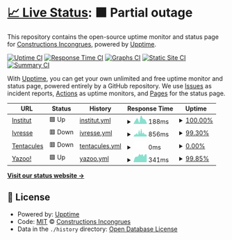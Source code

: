# [📈 Live Status](https://constructions-incongrues.github.io/institut-status): <!--live status--> **🟧 Partial outage**

This repository contains the open-source uptime monitor and status page for [Constructions Incongrues](https://constructions-incongrues.net), powered by [Upptime](https://github.com/upptime/upptime).

[![Uptime CI](https://github.com/constructions-incongrues/institut-status/workflows/Uptime%20CI/badge.svg)](https://github.com/constructions-incongrues/institut-status/actions?query=workflow%3A%22Uptime+CI%22)
[![Response Time CI](https://github.com/constructions-incongrues/institut-status/workflows/Response%20Time%20CI/badge.svg)](https://github.com/constructions-incongrues/institut-status/actions?query=workflow%3A%22Response+Time+CI%22)
[![Graphs CI](https://github.com/constructions-incongrues/institut-status/workflows/Graphs%20CI/badge.svg)](https://github.com/constructions-incongrues/institut-status/actions?query=workflow%3A%22Graphs+CI%22)
[![Static Site CI](https://github.com/constructions-incongrues/institut-status/workflows/Static%20Site%20CI/badge.svg)](https://github.com/constructions-incongrues/institut-status/actions?query=workflow%3A%22Static+Site+CI%22)
[![Summary CI](https://github.com/constructions-incongrues/institut-status/workflows/Summary%20CI/badge.svg)](https://github.com/constructions-incongrues/institut-status/actions?query=workflow%3A%22Summary+CI%22)

With [Upptime](https://upptime.js.org), you can get your own unlimited and free uptime monitor and status page, powered entirely by a GitHub repository. We use [Issues](https://github.com/constructions-incongrues/institut-status/issues) as incident reports, [Actions](https://github.com/constructions-incongrues/institut-status/actions) as uptime monitors, and [Pages](https://constructions-incongrues.github.io/institut-status) for the status page.

<!--start: status pages-->
<!-- This summary is generated by Upptime (https://github.com/upptime/upptime) -->
<!-- Do not edit this manually, your changes will be overwritten -->
<!-- prettier-ignore -->
| URL | Status | History | Response Time | Uptime |
| --- | ------ | ------- | ------------- | ------ |
| <img alt="" src="https://icons.duckduckgo.com/ip3/institut.incongru.org.ico" height="13"> [Institut](https://institut.incongru.org) | 🟩 Up | [institut.yml](https://github.com/constructions-incongrues/institut-status/commits/HEAD/history/institut.yml) | <details><summary><img alt="Response time graph" src="./graphs/institut/response-time-week.png" height="20"> 188ms</summary><br><a href="https://constructions-incongrues.github.io/institut-status/history/institut"><img alt="Response time 242" src="https://img.shields.io/endpoint?url=https%3A%2F%2Fraw.githubusercontent.com%2Fconstructions-incongrues%2Finstitut-status%2FHEAD%2Fapi%2Finstitut%2Fresponse-time.json"></a><br><a href="https://constructions-incongrues.github.io/institut-status/history/institut"><img alt="24-hour response time 46" src="https://img.shields.io/endpoint?url=https%3A%2F%2Fraw.githubusercontent.com%2Fconstructions-incongrues%2Finstitut-status%2FHEAD%2Fapi%2Finstitut%2Fresponse-time-day.json"></a><br><a href="https://constructions-incongrues.github.io/institut-status/history/institut"><img alt="7-day response time 188" src="https://img.shields.io/endpoint?url=https%3A%2F%2Fraw.githubusercontent.com%2Fconstructions-incongrues%2Finstitut-status%2FHEAD%2Fapi%2Finstitut%2Fresponse-time-week.json"></a><br><a href="https://constructions-incongrues.github.io/institut-status/history/institut"><img alt="30-day response time 200" src="https://img.shields.io/endpoint?url=https%3A%2F%2Fraw.githubusercontent.com%2Fconstructions-incongrues%2Finstitut-status%2FHEAD%2Fapi%2Finstitut%2Fresponse-time-month.json"></a><br><a href="https://constructions-incongrues.github.io/institut-status/history/institut"><img alt="1-year response time 242" src="https://img.shields.io/endpoint?url=https%3A%2F%2Fraw.githubusercontent.com%2Fconstructions-incongrues%2Finstitut-status%2FHEAD%2Fapi%2Finstitut%2Fresponse-time-year.json"></a></details> | <details><summary><a href="https://constructions-incongrues.github.io/institut-status/history/institut">100.00%</a></summary><a href="https://constructions-incongrues.github.io/institut-status/history/institut"><img alt="All-time uptime 100.00%" src="https://img.shields.io/endpoint?url=https%3A%2F%2Fraw.githubusercontent.com%2Fconstructions-incongrues%2Finstitut-status%2FHEAD%2Fapi%2Finstitut%2Fuptime.json"></a><br><a href="https://constructions-incongrues.github.io/institut-status/history/institut"><img alt="24-hour uptime 100.00%" src="https://img.shields.io/endpoint?url=https%3A%2F%2Fraw.githubusercontent.com%2Fconstructions-incongrues%2Finstitut-status%2FHEAD%2Fapi%2Finstitut%2Fuptime-day.json"></a><br><a href="https://constructions-incongrues.github.io/institut-status/history/institut"><img alt="7-day uptime 100.00%" src="https://img.shields.io/endpoint?url=https%3A%2F%2Fraw.githubusercontent.com%2Fconstructions-incongrues%2Finstitut-status%2FHEAD%2Fapi%2Finstitut%2Fuptime-week.json"></a><br><a href="https://constructions-incongrues.github.io/institut-status/history/institut"><img alt="30-day uptime 100.00%" src="https://img.shields.io/endpoint?url=https%3A%2F%2Fraw.githubusercontent.com%2Fconstructions-incongrues%2Finstitut-status%2FHEAD%2Fapi%2Finstitut%2Fuptime-month.json"></a><br><a href="https://constructions-incongrues.github.io/institut-status/history/institut"><img alt="1-year uptime 100.00%" src="https://img.shields.io/endpoint?url=https%3A%2F%2Fraw.githubusercontent.com%2Fconstructions-incongrues%2Finstitut-status%2FHEAD%2Fapi%2Finstitut%2Fuptime-year.json"></a></details>
| <img alt="" src="https://icons.duckduckgo.com/ip3/data.constructions-incongrues.net.ico" height="13"> [Ivresse](https://data.constructions-incongrues.net/musiques-incongrues/) | 🟥 Down | [ivresse.yml](https://github.com/constructions-incongrues/institut-status/commits/HEAD/history/ivresse.yml) | <details><summary><img alt="Response time graph" src="./graphs/ivresse/response-time-week.png" height="20"> 856ms</summary><br><a href="https://constructions-incongrues.github.io/institut-status/history/ivresse"><img alt="Response time 3339" src="https://img.shields.io/endpoint?url=https%3A%2F%2Fraw.githubusercontent.com%2Fconstructions-incongrues%2Finstitut-status%2FHEAD%2Fapi%2Fivresse%2Fresponse-time.json"></a><br><a href="https://constructions-incongrues.github.io/institut-status/history/ivresse"><img alt="24-hour response time 515" src="https://img.shields.io/endpoint?url=https%3A%2F%2Fraw.githubusercontent.com%2Fconstructions-incongrues%2Finstitut-status%2FHEAD%2Fapi%2Fivresse%2Fresponse-time-day.json"></a><br><a href="https://constructions-incongrues.github.io/institut-status/history/ivresse"><img alt="7-day response time 856" src="https://img.shields.io/endpoint?url=https%3A%2F%2Fraw.githubusercontent.com%2Fconstructions-incongrues%2Finstitut-status%2FHEAD%2Fapi%2Fivresse%2Fresponse-time-week.json"></a><br><a href="https://constructions-incongrues.github.io/institut-status/history/ivresse"><img alt="30-day response time 2388" src="https://img.shields.io/endpoint?url=https%3A%2F%2Fraw.githubusercontent.com%2Fconstructions-incongrues%2Finstitut-status%2FHEAD%2Fapi%2Fivresse%2Fresponse-time-month.json"></a><br><a href="https://constructions-incongrues.github.io/institut-status/history/ivresse"><img alt="1-year response time 3339" src="https://img.shields.io/endpoint?url=https%3A%2F%2Fraw.githubusercontent.com%2Fconstructions-incongrues%2Finstitut-status%2FHEAD%2Fapi%2Fivresse%2Fresponse-time-year.json"></a></details> | <details><summary><a href="https://constructions-incongrues.github.io/institut-status/history/ivresse">99.30%</a></summary><a href="https://constructions-incongrues.github.io/institut-status/history/ivresse"><img alt="All-time uptime 95.97%" src="https://img.shields.io/endpoint?url=https%3A%2F%2Fraw.githubusercontent.com%2Fconstructions-incongrues%2Finstitut-status%2FHEAD%2Fapi%2Fivresse%2Fuptime.json"></a><br><a href="https://constructions-incongrues.github.io/institut-status/history/ivresse"><img alt="24-hour uptime 98.24%" src="https://img.shields.io/endpoint?url=https%3A%2F%2Fraw.githubusercontent.com%2Fconstructions-incongrues%2Finstitut-status%2FHEAD%2Fapi%2Fivresse%2Fuptime-day.json"></a><br><a href="https://constructions-incongrues.github.io/institut-status/history/ivresse"><img alt="7-day uptime 99.30%" src="https://img.shields.io/endpoint?url=https%3A%2F%2Fraw.githubusercontent.com%2Fconstructions-incongrues%2Finstitut-status%2FHEAD%2Fapi%2Fivresse%2Fuptime-week.json"></a><br><a href="https://constructions-incongrues.github.io/institut-status/history/ivresse"><img alt="30-day uptime 97.14%" src="https://img.shields.io/endpoint?url=https%3A%2F%2Fraw.githubusercontent.com%2Fconstructions-incongrues%2Finstitut-status%2FHEAD%2Fapi%2Fivresse%2Fuptime-month.json"></a><br><a href="https://constructions-incongrues.github.io/institut-status/history/ivresse"><img alt="1-year uptime 95.97%" src="https://img.shields.io/endpoint?url=https%3A%2F%2Fraw.githubusercontent.com%2Fconstructions-incongrues%2Finstitut-status%2FHEAD%2Fapi%2Fivresse%2Fuptime-year.json"></a></details>
| <img alt="" src="https://icons.duckduckgo.com/ip3/tentacules.interzone.network.ico" height="13"> [Tentacules](https://tentacules.interzone.network) | 🟥 Down | [tentacules.yml](https://github.com/constructions-incongrues/institut-status/commits/HEAD/history/tentacules.yml) | <details><summary><img alt="Response time graph" src="./graphs/tentacules/response-time-week.png" height="20"> 0ms</summary><br><a href="https://constructions-incongrues.github.io/institut-status/history/tentacules"><img alt="Response time 463" src="https://img.shields.io/endpoint?url=https%3A%2F%2Fraw.githubusercontent.com%2Fconstructions-incongrues%2Finstitut-status%2FHEAD%2Fapi%2Ftentacules%2Fresponse-time.json"></a><br><a href="https://constructions-incongrues.github.io/institut-status/history/tentacules"><img alt="24-hour response time 0" src="https://img.shields.io/endpoint?url=https%3A%2F%2Fraw.githubusercontent.com%2Fconstructions-incongrues%2Finstitut-status%2FHEAD%2Fapi%2Ftentacules%2Fresponse-time-day.json"></a><br><a href="https://constructions-incongrues.github.io/institut-status/history/tentacules"><img alt="7-day response time 0" src="https://img.shields.io/endpoint?url=https%3A%2F%2Fraw.githubusercontent.com%2Fconstructions-incongrues%2Finstitut-status%2FHEAD%2Fapi%2Ftentacules%2Fresponse-time-week.json"></a><br><a href="https://constructions-incongrues.github.io/institut-status/history/tentacules"><img alt="30-day response time 488" src="https://img.shields.io/endpoint?url=https%3A%2F%2Fraw.githubusercontent.com%2Fconstructions-incongrues%2Finstitut-status%2FHEAD%2Fapi%2Ftentacules%2Fresponse-time-month.json"></a><br><a href="https://constructions-incongrues.github.io/institut-status/history/tentacules"><img alt="1-year response time 463" src="https://img.shields.io/endpoint?url=https%3A%2F%2Fraw.githubusercontent.com%2Fconstructions-incongrues%2Finstitut-status%2FHEAD%2Fapi%2Ftentacules%2Fresponse-time-year.json"></a></details> | <details><summary><a href="https://constructions-incongrues.github.io/institut-status/history/tentacules">0.00%</a></summary><a href="https://constructions-incongrues.github.io/institut-status/history/tentacules"><img alt="All-time uptime 94.02%" src="https://img.shields.io/endpoint?url=https%3A%2F%2Fraw.githubusercontent.com%2Fconstructions-incongrues%2Finstitut-status%2FHEAD%2Fapi%2Ftentacules%2Fuptime.json"></a><br><a href="https://constructions-incongrues.github.io/institut-status/history/tentacules"><img alt="24-hour uptime 0.00%" src="https://img.shields.io/endpoint?url=https%3A%2F%2Fraw.githubusercontent.com%2Fconstructions-incongrues%2Finstitut-status%2FHEAD%2Fapi%2Ftentacules%2Fuptime-day.json"></a><br><a href="https://constructions-incongrues.github.io/institut-status/history/tentacules"><img alt="7-day uptime 0.00%" src="https://img.shields.io/endpoint?url=https%3A%2F%2Fraw.githubusercontent.com%2Fconstructions-incongrues%2Finstitut-status%2FHEAD%2Fapi%2Ftentacules%2Fuptime-week.json"></a><br><a href="https://constructions-incongrues.github.io/institut-status/history/tentacules"><img alt="30-day uptime 61.09%" src="https://img.shields.io/endpoint?url=https%3A%2F%2Fraw.githubusercontent.com%2Fconstructions-incongrues%2Finstitut-status%2FHEAD%2Fapi%2Ftentacules%2Fuptime-month.json"></a><br><a href="https://constructions-incongrues.github.io/institut-status/history/tentacules"><img alt="1-year uptime 94.02%" src="https://img.shields.io/endpoint?url=https%3A%2F%2Fraw.githubusercontent.com%2Fconstructions-incongrues%2Finstitut-status%2FHEAD%2Fapi%2Ftentacules%2Fuptime-year.json"></a></details>
| <img alt="" src="https://icons.duckduckgo.com/ip3/yazoo.constructions-incongrues.net.ico" height="13"> [Yazoo!](https://yazoo.constructions-incongrues.net/health) | 🟩 Up | [yazoo.yml](https://github.com/constructions-incongrues/institut-status/commits/HEAD/history/yazoo.yml) | <details><summary><img alt="Response time graph" src="./graphs/yazoo/response-time-week.png" height="20"> 341ms</summary><br><a href="https://constructions-incongrues.github.io/institut-status/history/yazoo"><img alt="Response time 1360" src="https://img.shields.io/endpoint?url=https%3A%2F%2Fraw.githubusercontent.com%2Fconstructions-incongrues%2Finstitut-status%2FHEAD%2Fapi%2Fyazoo%2Fresponse-time.json"></a><br><a href="https://constructions-incongrues.github.io/institut-status/history/yazoo"><img alt="24-hour response time 395" src="https://img.shields.io/endpoint?url=https%3A%2F%2Fraw.githubusercontent.com%2Fconstructions-incongrues%2Finstitut-status%2FHEAD%2Fapi%2Fyazoo%2Fresponse-time-day.json"></a><br><a href="https://constructions-incongrues.github.io/institut-status/history/yazoo"><img alt="7-day response time 341" src="https://img.shields.io/endpoint?url=https%3A%2F%2Fraw.githubusercontent.com%2Fconstructions-incongrues%2Finstitut-status%2FHEAD%2Fapi%2Fyazoo%2Fresponse-time-week.json"></a><br><a href="https://constructions-incongrues.github.io/institut-status/history/yazoo"><img alt="30-day response time 1199" src="https://img.shields.io/endpoint?url=https%3A%2F%2Fraw.githubusercontent.com%2Fconstructions-incongrues%2Finstitut-status%2FHEAD%2Fapi%2Fyazoo%2Fresponse-time-month.json"></a><br><a href="https://constructions-incongrues.github.io/institut-status/history/yazoo"><img alt="1-year response time 1360" src="https://img.shields.io/endpoint?url=https%3A%2F%2Fraw.githubusercontent.com%2Fconstructions-incongrues%2Finstitut-status%2FHEAD%2Fapi%2Fyazoo%2Fresponse-time-year.json"></a></details> | <details><summary><a href="https://constructions-incongrues.github.io/institut-status/history/yazoo">99.85%</a></summary><a href="https://constructions-incongrues.github.io/institut-status/history/yazoo"><img alt="All-time uptime 90.81%" src="https://img.shields.io/endpoint?url=https%3A%2F%2Fraw.githubusercontent.com%2Fconstructions-incongrues%2Finstitut-status%2FHEAD%2Fapi%2Fyazoo%2Fuptime.json"></a><br><a href="https://constructions-incongrues.github.io/institut-status/history/yazoo"><img alt="24-hour uptime 100.00%" src="https://img.shields.io/endpoint?url=https%3A%2F%2Fraw.githubusercontent.com%2Fconstructions-incongrues%2Finstitut-status%2FHEAD%2Fapi%2Fyazoo%2Fuptime-day.json"></a><br><a href="https://constructions-incongrues.github.io/institut-status/history/yazoo"><img alt="7-day uptime 99.85%" src="https://img.shields.io/endpoint?url=https%3A%2F%2Fraw.githubusercontent.com%2Fconstructions-incongrues%2Finstitut-status%2FHEAD%2Fapi%2Fyazoo%2Fuptime-week.json"></a><br><a href="https://constructions-incongrues.github.io/institut-status/history/yazoo"><img alt="30-day uptime 98.67%" src="https://img.shields.io/endpoint?url=https%3A%2F%2Fraw.githubusercontent.com%2Fconstructions-incongrues%2Finstitut-status%2FHEAD%2Fapi%2Fyazoo%2Fuptime-month.json"></a><br><a href="https://constructions-incongrues.github.io/institut-status/history/yazoo"><img alt="1-year uptime 90.81%" src="https://img.shields.io/endpoint?url=https%3A%2F%2Fraw.githubusercontent.com%2Fconstructions-incongrues%2Finstitut-status%2FHEAD%2Fapi%2Fyazoo%2Fuptime-year.json"></a></details>

<!--end: status pages-->

[**Visit our status website →**](https://constructions-incongrues.github.io/institut-status)

## 📄 License

- Powered by: [Upptime](https://github.com/upptime/upptime)
- Code: [MIT](./LICENSE) © [Constructions Incongrues](https://constructions-incongrues.net)
- Data in the `./history` directory: [Open Database License](https://opendatacommons.org/licenses/odbl/1-0/)

